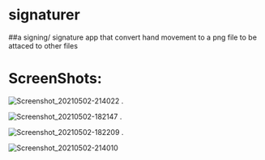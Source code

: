 # signaturer

##a signing/ signature app that convert hand movement to a png file to be attaced to other files

# ScreenShots:

![Screenshot_20210502-214022](https://user-images.githubusercontent.com/76884551/119274667-0afccf80-bc09-11eb-886f-2e34d448406b.png)
.
>
![Screenshot_20210502-182147](https://user-images.githubusercontent.com/76884551/119274674-0d5f2980-bc09-11eb-9437-ba8751c04a6a.png)
.
>
![Screenshot_20210502-182209](https://user-images.githubusercontent.com/76884551/119274676-0df7c000-bc09-11eb-89ec-a3b277386eec.png)
.
>
![Screenshot_20210502-214010](https://user-images.githubusercontent.com/76884551/119274679-0f28ed00-bc09-11eb-81d4-465c09d415a7.png)

